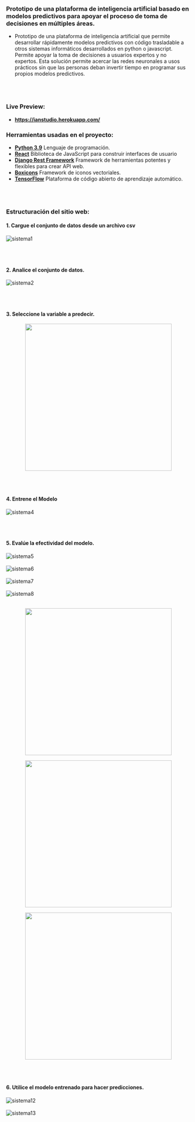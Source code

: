 ### Prototipo de una plataforma de inteligencia artificial basado en modelos predictivos para apoyar el proceso de toma de decisiones en múltiples áreas. 
- Prototipo de una plataforma de inteligencia artificial que permite desarrollar rápidamente modelos predictivos con código trasladable a otros sistemas informáticos desarrollados en python o javascript. Permite apoyar la toma de decisiones a usuarios expertos y no expertos. Esta solución permite acercar las redes neuronales a usos prácticos sin que las personas deban invertir tiempo en programar sus propios modelos predictivos.

<br> <br>
### Live Preview:
- **https://ianstudio.herokuapp.com/**

### Herramientas usadas en el proyecto:
- **[Python 3.9](https://www.python.org/)**  Lenguaje de programación.
- **[React](https://es.reactjs.org/)** Biblioteca de JavaScript para construir interfaces de usuario
- **[Django Rest Framework](https://www.django-rest-framework.org/)**  Framework de herramientas potentes y flexibles para crear API web.
- **[Boxicons](https://boxicons.com/)**  Framework de iconos vectoriales.
- **[TensorFlow](https://www.postgresql.org/)** Plataforma de código abierto de aprendizaje automático.

<br> <br>
### Estructuración del sitio web:
#### 1. Cargue el conjunto de datos desde un archivo csv
![sistema1](https://user-images.githubusercontent.com/61950433/149112539-418ea857-eb2e-4e24-965b-e26e5d6042de.PNG)

<br> <br>
#### 2. Analice el conjunto de datos.
![sistema2](https://user-images.githubusercontent.com/61950433/149112914-29d47b4d-27b3-484c-b1b9-bbd69a428053.PNG)

<br> <br>
#### 3. Seleccione la variable a predecir.

<p align="center">
  <img src="https://user-images.githubusercontent.com/61950433/149113105-fd627055-a953-4295-a2e7-724e7c750d9f.PNG" height="400px"/>
</p>

<br> <br>
#### 4. Entrene el Modelo
![sistema4](https://user-images.githubusercontent.com/61950433/149113402-67ad4ff0-7995-454d-9c65-b000a7030af0.PNG)

<br> <br>
#### 5. Evalúe la efectividad del modelo.
![sistema5](https://user-images.githubusercontent.com/61950433/149113635-9537cf5a-29d1-4a27-906b-f5b164a0b162.PNG) <br> <br>
![sistema6](https://user-images.githubusercontent.com/61950433/149113794-4500d513-88d4-4234-b1ac-e09ddadbd1cb.PNG) <br> <br>
![sistema7](https://user-images.githubusercontent.com/61950433/149113962-30b0a861-33be-4f80-a467-2a5ea4cce055.PNG) <br> <br>
![sistema8](https://user-images.githubusercontent.com/61950433/149114148-42cc4afd-5bb2-4dd1-bf24-4bc8bb34f683.PNG) <br> <br>

<p align="center">
  <img src="https://user-images.githubusercontent.com/61950433/149114304-a300c5c9-7fa2-46f2-83c5-db0e0fc9f066.PNG" height="400px"/>
</p>

<p align="center">
  <img src="https://user-images.githubusercontent.com/61950433/149114447-dc8e13e7-339a-4ea6-a9f8-56c43194a8c0.PNG" height="400px"/>
</p>

<p align="center">
  <img src="https://user-images.githubusercontent.com/61950433/149114591-ca9f0830-9ad1-4156-a4ef-c581bf72cf57.PNG" height="400px"/>
</p>

<br> <br>
#### 6. Utilice el modelo entrenado para hacer predicciones.
![sistema12](https://user-images.githubusercontent.com/61950433/149114733-947049d4-6676-4c2a-bedb-79ef71ee9b4a.PNG) <br> <br>
![sistema13](https://user-images.githubusercontent.com/61950433/149115335-933e3d29-04d7-4610-9123-03d4d772023f.PNG)
